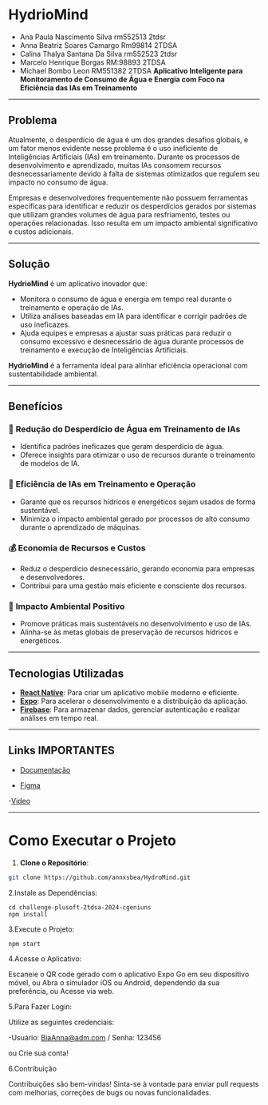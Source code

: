    # HydrioMind  
  - Ana Paula Nascimento Silva  rm552513  2tdsr
  - Anna Beatriz Soares Camargo Rm99814 2TDSA
  - Calina Thalya Santana Da Silva rm552523 2tdsr
  - Marcelo Henrique  Borgas  RM:98893 2TDSA
  - Michael Bombo Leon RM551382 2TDSA
   **Aplicativo Inteligente para Monitoramento de Consumo de Água e Energia com Foco na Eficiência das IAs em Treinamento**  

   ---

   ## Problema  
   Atualmente, o desperdício de água é um dos grandes desafios globais, e um fator menos evidente nesse problema é o uso ineficiente de Inteligências Artificiais (IAs) em treinamento. Durante os processos de desenvolvimento e aprendizado, muitas IAs consomem recursos desnecessariamente devido à falta de sistemas otimizados que regulem seu impacto no consumo de água.  

   Empresas e desenvolvedores frequentemente não possuem ferramentas específicas para identificar e reduzir os desperdícios gerados por sistemas que utilizam grandes volumes de água para resfriamento, testes ou operações relacionadas. Isso resulta em um impacto ambiental significativo e custos adicionais.  

   ---

   ## Solução  
   **HydrioMind** é um aplicativo inovador que:  
   - Monitora o consumo de água e energia em tempo real durante o treinamento e operação de IAs.  
   - Utiliza análises baseadas em IA para identificar e corrigir padrões de uso ineficazes.  
   - Ajuda equipes e empresas a ajustar suas práticas para reduzir o consumo excessivo e desnecessário de água durante processos de treinamento e execução de Inteligências Artificiais.  

   **HydrioMind** é a ferramenta ideal para alinhar eficiência operacional com sustentabilidade ambiental.  

   ---

   ## Benefícios  

   ### 🌊 **Redução do Desperdício de Água em Treinamento de IAs**  
   - Identifica padrões ineficazes que geram desperdício de água.  
   - Oferece insights para otimizar o uso de recursos durante o treinamento de modelos de IA.  

   ### 🤖 **Eficiência de IAs em Treinamento e Operação**  
   - Garante que os recursos hídricos e energéticos sejam usados de forma sustentável.  
   - Minimiza o impacto ambiental gerado por processos de alto consumo durante o aprendizado de máquinas.  

   ### 💰 **Economia de Recursos e Custos**  
   - Reduz o desperdício desnecessário, gerando economia para empresas e desenvolvedores.  
   - Contribui para uma gestão mais eficiente e consciente dos recursos.  

   ### 🌱 **Impacto Ambiental Positivo**  
   - Promove práticas mais sustentáveis no desenvolvimento e uso de IAs.  
   - Alinha-se às metas globais de preservação de recursos hídricos e energéticos.  

   ---

   ## Tecnologias Utilizadas  

   - **[React Native](https://reactnative.dev/)**: Para criar um aplicativo mobile moderno e eficiente.  
   - **[Expo](https://expo.dev/)**: Para acelerar o desenvolvimento e a distribuição da aplicação.  
   - **[Firebase](https://firebase.google.com/)**: Para armazenar dados, gerenciar autenticação e realizar análises em tempo real.  

   ---

   ## Links IMPORTANTES 

   - [Documentação](https://www.canva.com/design/DAGXOszTgWc/MJm-vgIZ6vALIFAmjAvEkg/edit?utm_content=DAGXOszTgWc&utm_campaign=designshare&utm_medium=link2&utm_source=sharebutton)
   
   - [Figma](https://www.figma.com/design/pRDMvnWEvPSXTBzhiFSuee/Hydro-Mind?node-id=0-1&t=ZjremckOY2yL5crc-1)

   -[Video]()

   -----------------------------------------------------------------------------------------------------
   # Como Executar o Projeto

   1. **Clone o Repositório**:

   ```bash
   git clone https://github.com/annxsbea/HydroMind.git
   ```
   2.Instale as Dependências:
   ```
   cd challenge-plusoft-2tdsa-2024-cgeniuns
   npm install
   ```
   3.Execute o Projeto:
   ```
   npm start
   ```
   4.Acesse o Aplicativo:

   Escaneie o QR code gerado com o aplicativo Expo Go em seu dispositivo móvel, ou
   Abra o simulador iOS ou Android, dependendo da sua preferência, ou
   Acesse via web.

   5.Para Fazer Login:

   Utilize as seguintes credenciais:

   -Usuário: BiaAnna@adm.com / Senha: 123456


   ou Crie sua conta!

   6.Contribuição

   Contribuições são bem-vindas! Sinta-se à vontade para enviar pull requests com melhorias, correções de bugs ou novas funcionalidades.